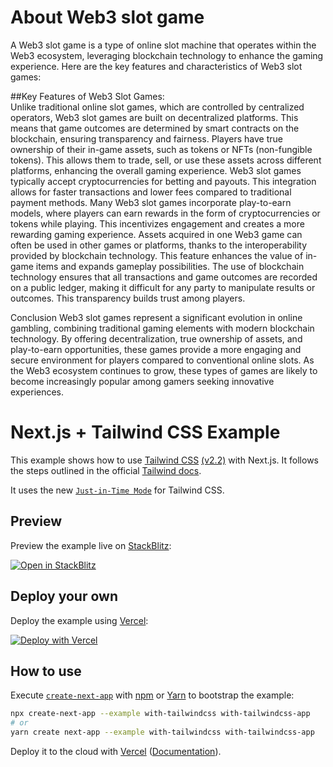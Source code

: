 # About Web3 slot game
A Web3 slot game is a type of online slot machine that operates within the Web3 ecosystem, leveraging blockchain technology to enhance the gaming experience. Here are the key features and characteristics of Web3 slot games:

##Key Features of Web3 Slot Games: <br/>
Unlike traditional online slot games, which are controlled by centralized operators, Web3 slot games are built on decentralized platforms. This means that game outcomes are determined by smart contracts on the blockchain, ensuring transparency and fairness.
Players have true ownership of their in-game assets, such as tokens or NFTs (non-fungible tokens). This allows them to trade, sell, or use these assets across different platforms, enhancing the overall gaming experience.
Web3 slot games typically accept cryptocurrencies for betting and payouts. This integration allows for faster transactions and lower fees compared to traditional payment methods.
Many Web3 slot games incorporate play-to-earn models, where players can earn rewards in the form of cryptocurrencies or tokens while playing. This incentivizes engagement and creates a more rewarding gaming experience.
Assets acquired in one Web3 game can often be used in other games or platforms, thanks to the interoperability provided by blockchain technology. This feature enhances the value of in-game items and expands gameplay possibilities.
The use of blockchain technology ensures that all transactions and game outcomes are recorded on a public ledger, making it difficult for any party to manipulate results or outcomes. This transparency builds trust among players.

Conclusion
Web3 slot games represent a significant evolution in online gambling, combining traditional gaming elements with modern blockchain technology. By offering decentralization, true ownership of assets, and play-to-earn opportunities, these games provide a more engaging and secure environment for players compared to conventional online slots. As the Web3 ecosystem continues to grow, these types of games are likely to become increasingly popular among gamers seeking innovative experiences.

# Next.js + Tailwind CSS Example

This example shows how to use [Tailwind CSS](https://tailwindcss.com/) [(v2.2)](https://blog.tailwindcss.com/tailwindcss-2-2) with Next.js. It follows the steps outlined in the official [Tailwind docs](https://tailwindcss.com/docs/guides/nextjs).

It uses the new [`Just-in-Time Mode`](https://tailwindcss.com/docs/just-in-time-mode) for Tailwind CSS.

## Preview

Preview the example live on [StackBlitz](http://stackblitz.com/):

[![Open in StackBlitz](https://developer.stackblitz.com/img/open_in_stackblitz.svg)](https://stackblitz.com/github/vercel/next.js/tree/canary/examples/with-tailwindcss)

## Deploy your own

Deploy the example using [Vercel](https://vercel.com?utm_source=github&utm_medium=readme&utm_campaign=next-example):

[![Deploy with Vercel](https://vercel.com/button)](https://vercel.com/new/git/external?repository-url=https://github.com/vercel/next.js/tree/canary/examples/with-tailwindcss&project-name=with-tailwindcss&repository-name=with-tailwindcss)

## How to use

Execute [`create-next-app`](https://github.com/vercel/next.js/tree/canary/packages/create-next-app) with [npm](https://docs.npmjs.com/cli/init) or [Yarn](https://yarnpkg.com/lang/en/docs/cli/create/) to bootstrap the example:

```bash
npx create-next-app --example with-tailwindcss with-tailwindcss-app
# or
yarn create next-app --example with-tailwindcss with-tailwindcss-app
```

Deploy it to the cloud with [Vercel](https://vercel.com/new?utm_source=github&utm_medium=readme&utm_campaign=next-example) ([Documentation](https://nextjs.org/docs/deployment)).
